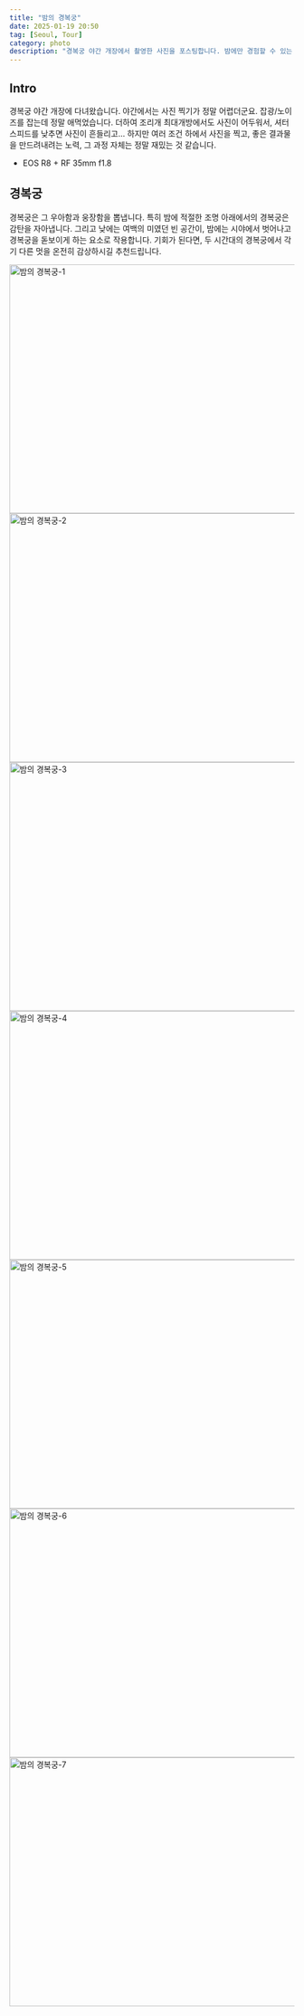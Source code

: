 ```yaml
---
title: "밤의 경복궁"
date: 2025-01-19 20:50
tag: [Seoul, Tour]
category: photo
description: "경복궁 야간 개장에서 촬영한 사진을 포스팅합니다. 밤에만 경험할 수 있는 경복궁의 우아함과 웅장함을 사진에 온전히 담으려 노력하였습니다."
---
```


## Intro

경복궁 야간 개장에 다녀왔습니다. 야간에서는 사진 찍기가 정말 어렵더군요. 잡광/노이즈를 잡는데 정말 애먹었습니다. 더하여 조리개 최대개방에서도 사진이 어두워서, 셔터스피드를 낮추면 사진이 흔들리고... 하지만 여러 조건 하에서 사진을 찍고, 좋은 결과물을 만드려내려는 노력, 그 과정 자체는 정말 재밌는 것 같습니다.

- EOS R8 + RF 35mm f1.8

## 경복궁

경복궁은 그 우아함과 웅장함을 뽑냅니다. 특히 밤에 적절한 조명 아래에서의 경복궁은 감탄을 자아냅니다. 그리고 낮에는 여백의 미였던 빈 공간이, 밤에는 시야에서 벗어나고 경복궁을 돋보이게 하는 요소로 작용합니다. 기회가 된다면, 두 시간대의 경복궁에서 각기 다른 멋을 온전히 감상하시길 추천드립니다.

<img src="/api/posting/photo/gyeongbokgung-palace-at-night/img/밤의-경복궁-1.jpg" alt="밤의 경복궁-1" width="660" height="440">

<img src="/api/posting/photo/gyeongbokgung-palace-at-night/img/밤의-경복궁-2.jpg" alt="밤의 경복궁-2" width="660" height="440" loading="lazy">

<img src="/api/posting/photo/gyeongbokgung-palace-at-night/img/밤의-경복궁-3.jpg" alt="밤의 경복궁-3" width="660" height="440" loading="lazy">

<img src="/api/posting/photo/gyeongbokgung-palace-at-night/img/밤의-경복궁-4.jpg" alt="밤의 경복궁-4" width="660" height="440" loading="lazy">

<img src="/api/posting/photo/gyeongbokgung-palace-at-night/img/밤의-경복궁-5.jpg" alt="밤의 경복궁-5" width="660" height="440" loading="lazy">

<img src="/api/posting/photo/gyeongbokgung-palace-at-night/img/밤의-경복궁-6.jpg" alt="밤의 경복궁-6" width="660" height="440" loading="lazy">

<img src="/api/posting/photo/gyeongbokgung-palace-at-night/img/밤의-경복궁-7.jpg" alt="밤의 경복궁-7" width="660" height="440" loading="lazy">
